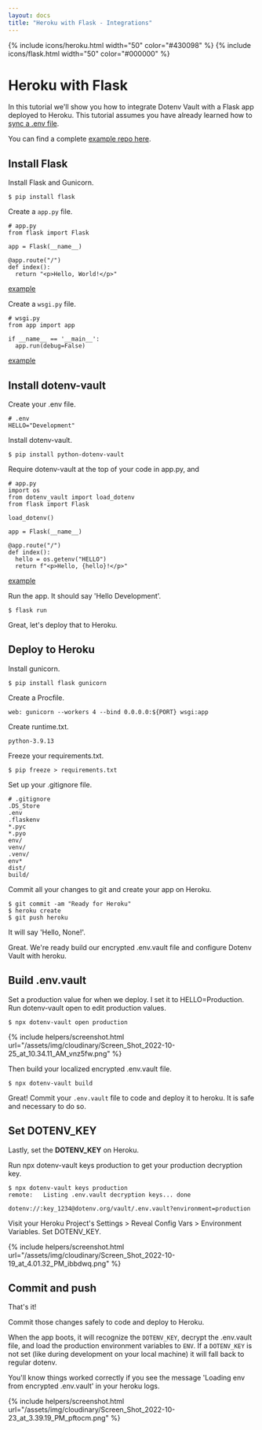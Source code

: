 ```yaml
---
layout: docs
title: "Heroku with Flask - Integrations"
---
```


{% include icons/heroku.html width="50" color="#430098" %}
{% include icons/flask.html width="50" color="#000000" %}

# Heroku with Flask

In this tutorial we'll show you how to integrate Dotenv Vault with a Flask app deployed to Heroku. This tutorial assumes you have already learned how to [sync a .env file](/docs/tutorials/sync).

You can find a complete [example repo here](https://github.com/dotenv-org/integration-example-heroku-flask).

## Install Flask

Install Flask and Gunicorn.

```
$ pip install flask
```

Create a `app.py` file.

```
# app.py
from flask import Flask

app = Flask(__name__)

@app.route("/")
def index():
  return "<p>Hello, World!</p>"
```
[example](https://github.com/dotenv-org/integration-example-heroku-flask/blob/master/app.py)

Create a `wsgi.py` file.

```
# wsgi.py
from app import app

if __name__ == '__main__':
  app.run(debug=False)
```
[example](https://github.com/dotenv-org/integration-example-heroku-flask/blob/master/wsgi.py)

## Install dotenv-vault

Create your .env file.

```
# .env
HELLO="Development"
```

Install dotenv-vault.

```
$ pip install python-dotenv-vault
```

Require dotenv-vault at the top of your code in app.py, and

```
# app.py
import os
from dotenv_vault import load_dotenv
from flask import Flask

load_dotenv()

app = Flask(__name__)

@app.route("/")
def index():
  hello = os.getenv("HELLO")
  return f"<p>Hello, {hello}!</p>"
```
[example](https://github.com/dotenv-org/integration-example-heroku-flask/blob/master/app.py)

Run the app. It should say 'Hello Development'.

```
$ flask run
```

Great, let's deploy that to Heroku.

## Deploy to Heroku

Install gunicorn.

```
$ pip install flask gunicorn
```

Create a Procfile.

```
web: gunicorn --workers 4 --bind 0.0.0.0:${PORT} wsgi:app
```

Create runtime.txt.

```
python-3.9.13
```

Freeze your requirements.txt.

```
$ pip freeze > requirements.txt
```

Set up your .gitignore file.

```
# .gitignore
.DS_Store
.env
.flaskenv
*.pyc
*.pyo
env/
venv/
.venv/
env*
dist/
build/
```

Commit all your changes to git and create your app on Heroku.

```
$ git commit -am "Ready for Heroku"
$ heroku create
$ git push heroku
```

It will say 'Hello, None!'.

Great. We're ready build our encrypted .env.vault file and configure Dotenv Vault with heroku.

## Build .env.vault

Set a production value for when we deploy. I set it to HELLO=Production. Run dotenv-vault open to edit production values.

```
$ npx dotenv-vault open production
```

{% include helpers/screenshot.html url="/assets/img/cloudinary/Screen_Shot_2022-10-25_at_10.34.11_AM_vnz5fw.png" %}

Then build your localized encrypted .env.vault file.

```
$ npx dotenv-vault build
```

Great! Commit your `.env.vault` file to code and deploy it to heroku. It is safe and necessary to do so.

## Set DOTENV_KEY

Lastly, set the **DOTENV_KEY** on Heroku.

Run npx dotenv-vault keys production to get your production decryption key.

```
$ npx dotenv-vault keys production
remote:   Listing .env.vault decryption keys... done

dotenv://:key_1234@dotenv.org/vault/.env.vault?environment=production
```

Visit your Heroku Project's Settings > Reveal Config Vars > Environment Variables. Set DOTENV_KEY.

{% include helpers/screenshot.html url="/assets/img/cloudinary/Screen_Shot_2022-10-19_at_4.01.32_PM_ibbdwq.png" %}

## Commit and push

That's it!

Commit those changes safely to code and deploy to Heroku.

When the app boots, it will recognize the `DOTENV_KEY`, decrypt the .env.vault file, and load the production environment variables to `ENV`. If a `DOTENV_KEY` is not set (like during development on your local machine) it will fall back to regular dotenv.

You'll know things worked correctly if you see the message 'Loading env from encrypted .env.vault' in your heroku logs.

{% include helpers/screenshot.html url="/assets/img/cloudinary/Screen_Shot_2022-10-23_at_3.39.19_PM_pftocm.png" %}
